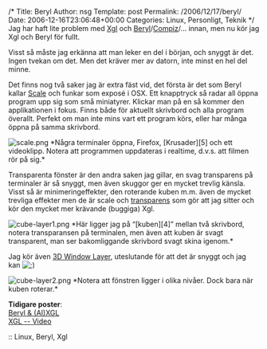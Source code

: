 /*
 Title: Beryl
 Author: nsg
 Template: post
 Permalink: /2006/12/17/beryl/
 Date: 2006-12-16T23:06:48+00:00
 Categories: Linux, Personligt, Teknik
*/
Jag har haft lite problem med [Xgl][1] och [Beryl][2]/[Compiz][3]/&#8230; innan, men nu kör jag Xgl och Beryl för fullt.

Visst så måste jag erkänna att man leker en del i början, och snyggt är det. Ingen tvekan om det. Men det kräver mer av datorn, inte minst en hel del minne.

Det finns nog två saker jag är extra fäst vid, det första är det som Beryl kallar [Scale][4] och funkar som exposé i OSX. Ett knapptryck så radar all öppna program upp sig som små miniatyrer. Klickar man på en så kommer den applikationen i fokus. Finns både för aktuellt skrivbord och alla program överallt. Perfekt om man inte mins vart ett program körs, eller har många öppna på samma skrivbord.

<img id="image162" src="http://cdn.junkpile.se/2006/12/scale.png" alt="scale.png" />  
*Några terminaler öppna, Firefox, [Krusader][5] och ett videoklipp. Notera att programmen uppdateras i realtime, d.v.s. att filmen rör på sig.*

Transparenta fönster är den andra saken jag gillar, en svag transparens på terminaler är så snyggt, men även skuggor ger en mycket trevlig känsla. Visst så är minimeringeffekter, den roterande kuben m.m. även de mycket trevliga effekter men de är scale och [transparens][4] som gör att jag sitter och kör den mycket mer krävande (buggiga) Xgl.

<img id="image163" src="http://cdn.junkpile.se/2006/12/cube-layer1.png" alt="cube-layer1.png" />  
*Här ligger jag på &#8220;[kuben][4]&#8221; mellan två skrivbord, notera transparansen på terminalen, men även att kuben är svagt transparent, man ser bakomliggande skrivbord svagt skina igenom.*

Jag kör även [3D Window Layer][6], uteslutande för att det är snyggt och jag kan <img src="http://nsg.cc/wp-includes/images/smilies/icon_wink.gif" alt=";)" class="wp-smiley" /> 

<img id="image164" src="http://cdn.junkpile.se/2006/12/cube-layer2.png" alt="cube-layer2.png" />  
*Notera att fönstren ligger i olika nivåer. Dock bara när kuben roterar.*

**Tidigare poster**:  
[Beryl &#038; (AI)XGL][6]  
[XGL -- Video][7]

:: Linux, Beryl, Xgl

<small></small>

 [1]: http://en.wikipedia.org/wiki/Xgl
 [2]: http://www.beryl-project.org/
 [3]: http://en.wikipedia.org/wiki/Compiz
 [4]: http://www.beryl-project.org/features.php
 [5]: http://krusader.sourceforge.net/
 [6]: http://www.junkpile.se/~s/wp/2006/11/beryl-aixgl/
 [7]: http://www.junkpile.se/~s/wp/2006/07/xgl-video/